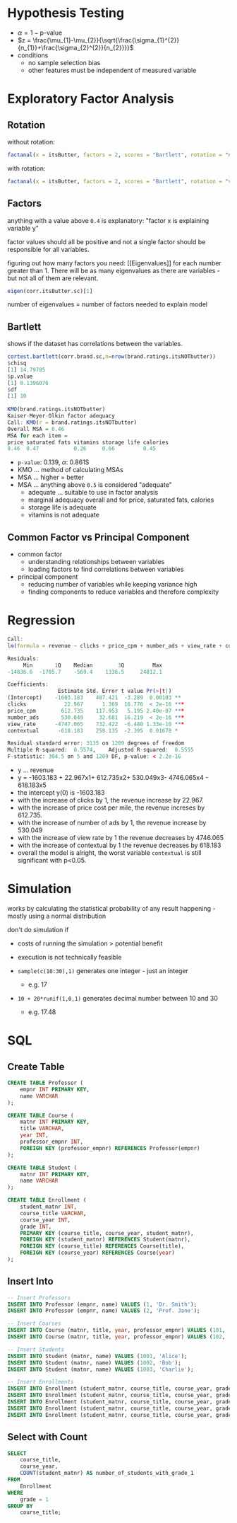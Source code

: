 # Hypothesis Testing
- $\alpha = 1 - \text{p-value}$
- $z = \frac{\mu_{1}-\mu_{2}}{\sqrt{\frac{\sigma_{1}^{2}}{n_{1}}+\frac{\sigma_{2}^{2}}{n_{2}}}}$
- conditions
	- no sample selection bias
	- other features must be independent of measured variable

# Exploratory Factor Analysis
## Rotation
without rotation:
```r
factanal(x = itsButter, factors = 2, scores = "Bartlett", rotation = "none")
```

with rotation:
```r
factanal(x = itsButter, factors = 2, scores = "Bartlett", rotation = "varimax")
```

## Factors
anything with a value above `0.4` is explanatory: "factor x is explaining variable y"

factor values should all be positive and not a single factor should be responsible for all variables.

figuring out how many factors you need: [[Eigenvalues]] for each number greater than 1. There will be as many eigenvalues as there are variables - but not all of them are relevant.

```r
eigen(corr.itsButter.sc)[1]
```

number of eigenvalues = number of factors needed to explain model

## Bartlett
shows if the dataset has correlations between the variables.
```r
cortest.bartlett(corr.brand.sc,n=nrow(brand.ratings.itsNOTbutter))
$chisq
[1] 14.79785
$p.value
[1] 0.1396076
$df
[1] 10
	
KMO(brand.ratings.itsNOTbutter)
Kaiser-Meyer-Olkin factor adequacy
Call: KMO(r = brand.ratings.itsNOTbutter)
Overall MSA = 0.46
MSA for each item =
price saturated fats vitamins storage life calories
0.46  0.47           0.26     0.66         0.45
```

- `p-value`: 0.139, $\alpha$: 0.861S
- KMO ... method of calculating MSAs
- MSA ... higher = better
- MSA ... anything above `0.5` is considered "adequate"
	- adequate ... suitable to use in factor analysis
	- marginal adequacy overall and for price, saturated fats, calories
	- storage life is adequate
	- vitamins is not adequate

## Common Factor vs Principal Component
- common factor
	- understanding relationships between variables
	- loading factors to find correlations between variables
- principal component
	- reducing number of variables while keeping variance high
	- finding components to reduce variables and therefore complexity

# Regression
```r
Call:
lm(formula = revenue ~ clicks + price_cpm + number_ads + view_rate + contextual, data = site)

Residuals:
     Min       1Q    Median        3Q         Max
-14836.6  -1705.7    -569.4    1336.5     24812.1

Coefficients:
                Estimate Std. Error t value Pr(>|t|)
(Intercept)    -1603.183    487.421  -3.289  0.00103 **
clicks            22.967      1.369  16.776  < 2e-16 ***
price_cpm        612.735    117.953   5.195 2.40e-07 ***
number_ads       530.049     32.681  16.219  < 2e-16 ***
view_rate      -4747.065    732.422  -6.480 1.33e-10 ***
contextual      -618.183    258.135  -2.395  0.01678 *

Residual standard error: 3135 on 1209 degrees of freedom
Multiple R-squared:  0.5574,    Adjusted R-squared:  0.5555
F-statistic: 304.5 on 5 and 1209 DF, p-value: < 2.2e-16
```

- y ... revenue
- y = -1603.183 + 22.967x1+ 612.735x2+ 530.049x3- 4746.065x4 - 618.183x5
- the intercept y(0) is -1603.183
- with the increase of clicks by 1, the revenue increase by 22.967.
- with the increase of price cost per mile, the revenue increses by 612.735.
- with the increase of number of ads by 1, the revenue increase by 530.049
- with the increase of view rate by 1 the revenue decreases by 4746.065
- with the increase of contextual by 1 the revenue decreases by 618.183
- overall the model is alright, the worst variable `contextual` is still significant with p<0.05.

# Simulation
works by calculating the statistical probability of any result happening - mostly using a normal distribution

don't do simulation if
- costs of running the simulation > potential benefit
- execution is not technically feasible

- `sample(c(10:30),1)` generates one integer - just an integer 
	- e.g. 17
- `10 + 20*runif(1,0,1)` generates decimal number between 10 and 30 
	- e.g. 17.48

# SQL
## Create Table
```sql
CREATE TABLE Professor (
    empnr INT PRIMARY KEY,
    name VARCHAR
);

CREATE TABLE Course (
    matnr INT PRIMARY KEY,
    title VARCHAR,
    year INT,
    professor_empnr INT,
    FOREIGN KEY (professor_empnr) REFERENCES Professor(empnr)
);

CREATE TABLE Student (
    matnr INT PRIMARY KEY,
    name VARCHAR
);

CREATE TABLE Enrollment (
    student_matnr INT,
    course_title VARCHAR,
    course_year INT,
    grade INT,
    PRIMARY KEY (course_title, course_year, student_matnr),
    FOREIGN KEY (student_matnr) REFERENCES Student(matnr),
    FOREIGN KEY (course_title) REFERENCES Course(title),
    FOREIGN KEY (course_year) REFERENCES Course(year)
);
```

## Insert Into
```sql
-- Insert Professors
INSERT INTO Professor (empnr, name) VALUES (1, 'Dr. Smith');
INSERT INTO Professor (empnr, name) VALUES (2, 'Prof. Jane');

-- Insert Courses
INSERT INTO Course (matnr, title, year, professor_empnr) VALUES (101, 'Mathematics', 2023, 1);
INSERT INTO Course (matnr, title, year, professor_empnr) VALUES (102, 'Physics', 2023, 2);

-- Insert Students
INSERT INTO Student (matnr, name) VALUES (1001, 'Alice');
INSERT INTO Student (matnr, name) VALUES (1002, 'Bob');
INSERT INTO Student (matnr, name) VALUES (1003, 'Charlie');

-- Insert Enrollments
INSERT INTO Enrollment (student_matnr, course_title, course_year, grade) VALUES (1001, 'Mathematics', 2023, 1);
INSERT INTO Enrollment (student_matnr, course_title, course_year, grade) VALUES (1002, 'Mathematics', 2023, 1);
INSERT INTO Enrollment (student_matnr, course_title, course_year, grade) VALUES (1003, 'Mathematics', 2023, 2);
INSERT INTO Enrollment (student_matnr, course_title, course_year, grade) VALUES (1001, 'Physics', 2023, 1);
INSERT INTO Enrollment (student_matnr, course_title, course_year, grade) VALUES (1002, 'Physics', 2023, 2);
```

## Select with Count
```sql
SELECT
	course_title,
	course_year,
    COUNT(student_matnr) AS number_of_students_with_grade_1
FROM
    Enrollment
WHERE
	grade = 1
GROUP BY
    course_title;
```



